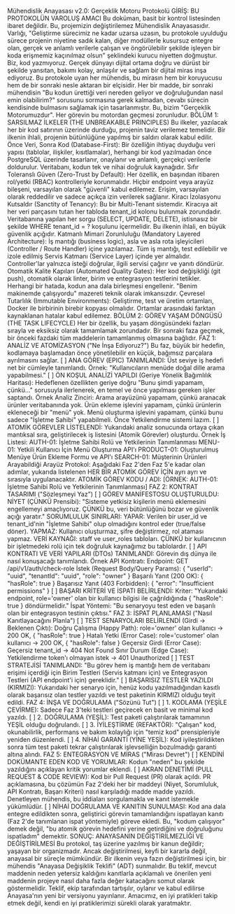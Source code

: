 Mühendislik Anayasası v2.0: Gerçeklik Motoru Protokolü
GİRİŞ: BU PROTOKOLÜN VAROLUŞ AMACI
Bu doküman, basit bir kontrol listesinden ibaret değildir. Bu, projemizin değiştirilemez Mühendislik Anayasasıdır. Varlığı, "Geliştirme sürecimiz ne kadar uzarsa uzasın, bu protokole uyulduğu sürece projenin niyetine sadık kalan, diğer modüllerle kusursuz entegre olan, gerçek ve anlamlı verilerle çalışan ve öngörülebilir şekilde işleyen bir koda erişmemiz kaçınılmaz olsun" şeklindeki kurucu niyetten doğmuştur.
Biz, kod yazmıyoruz. Gerçek dünyayı dijital ortama doğru ve dürüst bir şekilde yansıtan, bakımı kolay, anlaşılır ve sağlam bir dijital miras inşa ediyoruz. Bu protokole uyan her mühendis, bu mirasın hem bir koruyucusu hem de bir sonraki nesle aktaran bir elçisidir. Her bir madde, bir sonraki mühendisin "Bu kodun ürettiği veri nereden geliyor ve doğruluğundan nasıl emin olabilirim?" sorusunu sormasına gerek kalmadan, cevabı sürecin kendisinde bulmasını sağlamak için tasarlanmıştır. Bu, bizim "Gerçeklik Motorumuzdur". Her görevin bu motordan geçmesi zorunludur.
BÖLÜM 1: SARSILMAZ İLKELER (THE UNBREAKABLE PRINCIPLES)
Bu ilkeler, yazılacak her bir kod satırının üzerinde durduğu, projenin taviz verilemez temelidir. Bir ilkenin ihlali, projenin bütünlüğüne yapılmış bir saldırı olarak kabul edilir.
Önce Veri, Sonra Kod (Database-First): Bir özelliğin ihtiyaç duyduğu veri yapısı (tablolar, ilişkiler, kısıtlamalar), herhangi bir kod yazılmadan önce PostgreSQL üzerinde tasarlanır, onaylanır ve anlamlı, gerçekçi verilerle doldurulur. Veritabanı, kodun tek ve nihai doğruluk kaynağıdır.
Sıfır Toleranslı Güven (Zero-Trust by Default): Her özellik, en başından itibaren rol/yetki (RBAC) kontrolleriyle korunmalıdır. Hiçbir endpoint veya arayüz bileşeni, varsayılan olarak "güvenli" kabul edilemez. Erişim, varsayılan olarak reddedilir ve sadece açıkça izin verilerek sağlanır.
Kiracı İzolasyonu Kutsaldır (Sanctity of Tenancy): Bu bir Multi-Tenant sistemdir. Kiracıya ait her veri parçasını tutan her tabloda tenant_id kolonu bulunmak zorundadır. Veritabanına yapılan her sorgu (SELECT, UPDATE, DELETE), istisnasız bir şekilde WHERE tenant_id = ? koşulunu içermelidir. Bu ilkenin ihlali, en büyük güvenlik açığıdır.
Katmanlı Mimari Zorunluluğu (Mandatory Layered Architecture): İş mantığı (business logic), asla ve asla rota işleyicileri (Controller / Route Handler) içine yazılamaz. Tüm iş mantığı, test edilebilir ve izole edilmiş Servis Katmanı (Service Layer) içinde yer almalıdır. Controller'lar yalnızca isteği doğrular, ilgili servisi çağırır ve yanıtı döndürür.
Otomatik Kalite Kapıları (Automated Quality Gates): Her kod değişikliği (git push), otomatik olarak linter, birim ve entegrasyon testlerini tetikler. Herhangi bir hatada, kodun ana dala birleşmesi engellenir. "Benim makinemde çalışıyordu" mazereti teknik olarak imkansızdır.
Çevresel Tutarlılık (Immutable Environments): Geliştirme, test ve üretim ortamları, Docker ile birbirinin birebir kopyası olmalıdır. Ortamlar arasındaki farktan kaynaklanan hatalar kabul edilemez.
BÖLÜM 2: GÖREV YAŞAM DÖNGÜSÜ (THE TASK LIFECYCLE)
Her bir özellik, bu yaşam döngüsündeki fazları sırayla ve eksiksiz olarak tamamlamak zorundadır. Bir sonraki faza geçmek, bir önceki fazdaki tüm maddelerin tamamlanmış olmasına bağlıdır.
FAZ 1: ANALİZ VE ATOMİZASYON ("Ne İnşa Ediyoruz?")
Bu faz, büyük bir hedefin, kodlamaya başlamadan önce yönetilebilir en küçük, bağımsız parçalara ayrılmasını sağlar.
[ ] ANA GÖREV (EPIC) TANIMLANDI: Üst seviye iş hedefi net bir cümleyle tanımlandı.
Örnek: "Kullanıcıların menüde doğal dille arama yapabilmesi."
[ ] ÖN KOŞUL ANALİZİ YAPILDI (Geriye Yönelik Bağımlılık Haritası): Hedeflenen özellikten geriye doğru "Bunu şimdi yapamam, çünkü..." sorusuyla ilerlenerek, en temel ve önce yapılması gereken işler saptandı.
Örnek Analiz Zinciri:
Arama arayüzünü yapamam, çünkü aranacak ürünler veritabanında yok.
Ürün ekleme işlevini yapamam, çünkü ürünlerin ekleneceği bir "menü" yok.
Menü oluşturma işlevini yapamam, çünkü bunu sadece "İşletme Sahibi" yapabilmeli. Önce Yetkilendirme sistemi lazım.
[ ] ATOMİK GÖREVLER LİSTELENDİ: Yukarıdaki analiz sonucunda ortaya çıkan mantıksal sıra, geliştirilecek iş listesini (Atomik Görevler) oluşturdu.
Örnek İş Listesi:
AUTH-01: İşletme Sahibi Rolü ve Yetkilerinin Tanımlanması
MENU-01: Yetkili Kullanıcı İçin Menü Oluşturma API'ı
PRODUCT-01: Oluşturulmuş Menüye Ürün Ekleme Formu ve API'ı
SEARCH-01: Müşterinin Ürünleri Arayabildiği Arayüz
Protokol: Aşağıdaki Faz 2'den Faz 5'e kadar olan adımlar, yukarıda listelenen HER BİR ATOMİK GÖREV İÇİN ayrı ayrı ve sırasıyla uygulanacaktır.
ATOMİK GÖREV KODU / ADI: [ÖRNEK: AUTH-01: İşletme Sahibi Rolü ve Yetkilerinin Tanımlanması]
FAZ 2: KONTRAT TASARIMI ("Sözleşmeyi Yaz")
[ ] GÖREV MANİFESTOSU OLUŞTURULDU:
NİYET (ÇÜNKÜ Prensibi): "Sisteme yetkisiz kişilerin menü eklemesini engellemeyi amaçlıyoruz. ÇÜNKÜ bu, veri bütünlüğünü bozar ve güvenlik açığı yaratır."
SORUMLULUK SINIRLARI:
YAPAR: Verilen bir user_id ve tenant_id'nin "İşletme Sahibi" olup olmadığını kontrol eder (true/false döner).
YAPMAZ: Kullanıcı oluşturmaz, şifre değiştirmez, rol ataması yapmaz.
VERİ KAYNAĞI: staff ve user_roles tabloları. ÇÜNKÜ bir kullanıcının bir işletmedeki rolü için tek doğruluk kaynağımız bu tablolardır.
[ ] API KONTRATI VE VERİ YAPILARI (DTOs) TANIMLANDI: Görevin dış dünya ile nasıl konuşacağı tanımlandı.
Örnek API Kontratı:
Endpoint: GET /api/v1/auth/check-role
İstek (Request Body/Query Params): { "userId": "uuid", "tenantId": "uuid", "role": "owner" }
Başarılı Yanıt (200 OK): { "hasRole": true }
Başarısız Yanıt (403 Forbidden): { "error": "Insufficient permissions" }
[ ] BAŞARI KRİTERİ VE İSPATI BELİRLENDİ:
Kriter: "Yukarıdaki endpoint, role='owner' olan bir kullanıcı bilgisi ile çağrıldığında { "hasRole": true } döndürmelidir."
İspat Yöntemi: "Bu senaryoyu test eden ve başarılı olan bir entegrasyon testinin çıktısı."
FAZ 3: İSPAT PLANLAMASI ("Nasıl Kanıtlayacağını Planla")
[ ] TEST SENARYOLARI BELİRLENDİ (Girdi -> Beklenen Çıktı):
Doğru Çalışma (Happy Path): role='owner' olan kullanıcı -> 200 OK, { "hasRole": true }
Hatalı Yetki (Error Case): role='customer' olan kullanıcı -> 200 OK, { "hasRole": false }
Geçersiz Girdi (Error Case): Geçersiz tenant_id -> 404 Not Found
Sınır Durum (Edge Case): Yetkilendirme token'ı olmayan istek -> 401 Unauthorized
[ ] TEST STRATEJİSİ TANIMLANDI: "Bu görev hem iş mantığı hem de veritabanı erişimi içerdiği için Birim Testleri (Servis katmanı için) ve Entegrasyon Testleri (API endpoint'i için) gereklidir."
[ ] BAŞARISIZ TESTLER YAZILDI (KIRMIZI): Yukarıdaki her senaryo için, henüz kodu yazılmadığından kasıtlı olarak başarısız olan testler yazıldı ve test paketinin KIRMIZI olduğu teyit edildi.
FAZ 4: İNŞA VE DOĞRULAMA ("Sözünü Tut")
[ ] 1. KODLAMA (YEŞİLE ÇEVİRME): Sadece Faz 3'teki testleri geçirecek en basit ve minimal kod yazıldı.
[ ] 2. DOĞRULAMA (YEŞİL): Test paketi çalıştırılarak tamamının YEŞİL olduğu doğrulandı.
[ ] 3. İYİLEŞTİRME (REFAKTÖR): "Çalışan" kod, okunabilirlik, performans ve bakım kolaylığı için "temiz kod" prensipleriyle yeniden düzenlendi.
[ ] 4. NİHAİ GARANTİ (YİNE YEŞİL): Kod iyileştirildikten sonra tüm test paketi tekrar çalıştırılarak işlevselliğin bozulmadığı garanti altına alındı.
FAZ 5: ENTEGRASYON VE MİRAS ("Mirası Devret")
[ ] KENDİNİ DOKÜMANTE EDEN KOD VE YORUMLAR: Kodun "neden" bu şekilde yazıldığını açıklayan kritik yorumlar eklendi.
[ ] AKRAN DENETİMİ (PULL REQUEST & CODE REVIEW):
Kod bir Pull Request (PR) olarak açıldı.
PR açıklamasına, bu çözümün Faz 2'deki her bir maddeyi (Niyet, Sorumluluk, API Kontratı, Başarı Kriteri) nasıl karşıladığı madde madde yazıldı.
Denetleyen mühendis, bu iddiaları sorgulamakla ve kanıt istemekle yükümlüdür.
[ ] NİHAİ DOĞRULAMA VE KANITIN SUNULMASI: Kod ana dala entegre edildikten sonra, geliştirici görevin tamamlandığını ispatlayan kanıtı (Faz 2'de tanımlanan ispat yöntemiyle) göreve ekledi. Bu, "kodum çalışıyor" demek değil, "bu atomik görevin hedefini yerine getirdiğini ve doğruluğunu ispatladım" demektir.
SONUÇ: ANAYASANIN DEĞİŞTİRİLMEZLİĞİ VE DEĞİŞTİRİLMESİ
Bu protokol, taş üzerine yazılmış bir kanun değildir; yaşayan bir organizmadır. Ancak değiştirilmesi, keyfi bir kararla değil, anayasal bir süreçle mümkündür.
Bir ilkenin veya fazın değiştirilmesi için, bir mühendis "Anayasa Değişiklik Teklifi" (ADT) sunmalıdır. Bu teklif, mevcut maddenin neden yetersiz kaldığını kanıtlarla açıklamalı ve önerilen yeni maddenin projeye nasıl daha fazla değer katacağını somut olarak göstermelidir. Teklif, ekip tarafından tartışılır, oylanır ve kabul edilirse Anayasa'nın yeni bir versiyonu yayınlanır.
Amacımız, en iyi pratikleri takip etmek değil, kendi en iyi pratiklerimizi sürekli olarak yaratmaktır.
